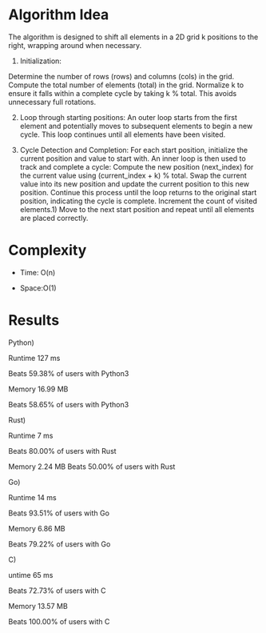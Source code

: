 # Algorithm Idea

The algorithm is designed to shift all elements in a 2D grid k positions to the right, wrapping around when necessary. 

1) Initialization:

Determine the number of rows (rows) and columns (cols) in the grid.
Compute the total number of elements (total) in the grid.
Normalize k to ensure it falls within a complete cycle by taking k % total. This avoids unnecessary full rotations.

2) Loop through starting positions:
An outer loop starts from the first element and potentially moves to subsequent elements to begin a new cycle. This loop continues until all elements have been visited.

3) Cycle Detection and Completion:
For each start position, initialize the current position and value to start with.
An inner loop is then used to track and complete a cycle:
Compute the new position (next_index) for the current value using (current_index + k) % total.
Swap the current value into its new position and update the current position to this new position.
Continue this process until the loop returns to the original start position, indicating the cycle is complete.
Increment the count of visited elements.1)
Move to the next start position and repeat until all elements are placed correctly.

# Complexity

- Time: O(n)

- Space:O(1)

# Results

Python)

Runtime
127
ms

Beats
59.38%
of users with Python3

Memory
16.99
MB

Beats
58.65%
of users with Python3

Rust)

Runtime
7
ms

Beats
80.00%
of users with Rust

Memory
2.24
MB
Beats
50.00%
of users with Rust

Go)

Runtime
14
ms

Beats
93.51%
of users with Go

Memory
6.86
MB

Beats
79.22%
of users with Go

C)

untime
65
ms

Beats
72.73%
of users with C

Memory
13.57
MB

Beats
100.00%
of users with C